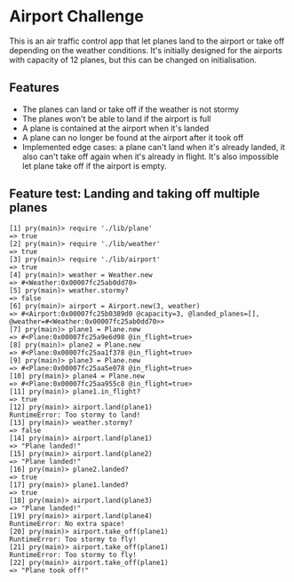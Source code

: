 Airport Challenge
=================

This is an air traffic control app that let planes land to the airport or take off depending on the weather conditions. It's initially designed for the airports with capacity of 12 planes, but this can be changed on initialisation. 

## Features
* The planes can land or take off if the weather is not stormy
* The planes won't be able to land if the airport is full
* A plane is contained at the airport when it's landed
* A plane can no longer be found at the airport after it took off
* Implemented edge cases: a plane can't land when it's already landed, it also can't take off again when it's already in flight. It's also impossible let plane take off if the airport is empty.

## Feature test: Landing and taking off multiple planes

```
[1] pry(main)> require './lib/plane'
=> true
[2] pry(main)> require './lib/weather'
=> true
[3] pry(main)> require './lib/airport'
=> true
[4] pry(main)> weather = Weather.new
=> #<Weather:0x00007fc25ab0dd70>
[5] pry(main)> weather.stormy?
=> false
[6] pry(main)> airport = Airport.new(3, weather)
=> #<Airport:0x00007fc25b0389d0 @capacity=3, @landed_planes=[], @weather=#<Weather:0x00007fc25ab0dd70>>
[7] pry(main)> plane1 = Plane.new
=> #<Plane:0x00007fc25a9e6d98 @in_flight=true>
[8] pry(main)> plane2 = Plane.new
=> #<Plane:0x00007fc25aa1f378 @in_flight=true>
[9] pry(main)> plane3 = Plane.new
=> #<Plane:0x00007fc25aa5e078 @in_flight=true>
[10] pry(main)> plane4 = Plane.new
=> #<Plane:0x00007fc25aa955c8 @in_flight=true>
[11] pry(main)> plane1.in_flight?
=> true
[12] pry(main)> airport.land(plane1)
RuntimeError: Too stormy to land!
[13] pry(main)> weather.stormy?
=> false
[14] pry(main)> airport.land(plane1)
=> "Plane landed!"
[15] pry(main)> airport.land(plane2)
=> "Plane landed!"
[16] pry(main)> plane2.landed?
=> true
[17] pry(main)> plane1.landed?
=> true
[18] pry(main)> airport.land(plane3)
=> "Plane landed!"
[19] pry(main)> airport.land(plane4)
RuntimeError: No extra space!
[20] pry(main)> airport.take_off(plane1)
RuntimeError: Too stormy to fly!
[21] pry(main)> airport.take_off(plane1)
RuntimeError: Too stormy to fly!
[22] pry(main)> airport.take_off(plane1)
=> "Plane took off!"
```